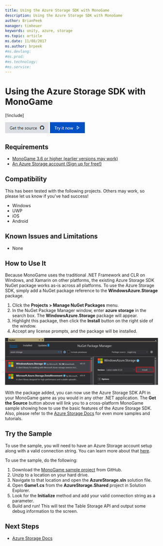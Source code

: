 ```yaml
---
title: Using the Azure Storage SDK with MonoGame
description: Using the Azure Storage SDK with MonoGame
author: BrianPeek
manager: timheuer
keywords: unity, azure, storage
ms.topic: article
ms.date: 11/08/2017
ms.author: brpeek
#ms.devlang: 
#ms.prod:
#ms.technology:
#ms.service:
---
```

# Using the Azure Storage SDK with MonoGame

[!include[](../../includes/header.md)]

[![Get the source](../../media/buttons/source2.png)](https://github.com/BrianPeek/azure-storage-net/tree/gamedev/Samples/GameDev/MonoGame/AzureStorage)
[![Try it now](../../media/buttons/try2.png)](https://github.com/BrianPeek/azure-storage-net/releases)

## Requirements

* [MonoGame 3.6 or higher (earlier versions may work)](http://www.monogame.net/)
* [An Azure Storage account (Sign up for free!)](https://azure.microsoft.com/en-us/free/)

## Compatibility

This has been tested with the following projects.  Others may work, so please let us know if you've had success!

* Windows
* UWP
* iOS
* Android

## Known Issues and Limitations

* None

## How to Use It

Because MonoGame uses the traditional .NET Framework and CLR on Windows, and Xamarin on other platforms, the existing Azure Storage SDK NuGet package works as-is across all platforms.  To use the Azure Storage SDK, simply add a NuGet package reference to the **WindowsAzure.Storage** package.

1. Click the **Projects > Manage NuGet Packages** menu.
1. In the NuGet Package Manager window, enter **azure storage** in the search box.  The **WindowsAzure.Storage** package will appear.
1. Highlight this package, then click the **Install** button on the right side of the window.
1. Accept any license prompts, and the package will be installed.

![nuget](media/monogame-storage-nuget.png)

With the package added, you can now use the Azure Storage SDK API in your MonoGame game as you would in any other .NET application.  The **Get the Source** button above will link you to a cross-platform MonoGame sample showing how to use the basic features of the Azure Storage SDK.  Also, please refer to the [Azure Storage Docs](https://docs.microsoft.com/azure/storage/) for even more samples and tutorials.

## Try the Sample

To use the sample, you will need to have an Azure Storage account setup along with a valid connection string.  You can learn more about that [here](https://docs.microsoft.com/en-us/azure/storage/common/storage-create-storage-account).

To use the sample, do the following:

1. Download the [MonoGame sample project](https://github.com/BrianPeek/azure-storage-net/releases/tag/v8.5.0unity) from GitHub.
1. Unzip to a location on your hard drive.
1. Navigate to that location and open the **AzureStorage.sln** solution file.
1. Open **Game1.cs** from the **AzureStorage.Shared** project in Solution Explorer.
1. Look for the **Initialize** method and add your valid connection string as a parameter.
1. Build and run!  This will test the Table Storage API and output some debug information to the screen.

## Next Steps

* [Azure Storage Docs](https://docs.microsoft.com/azure/storage/)
